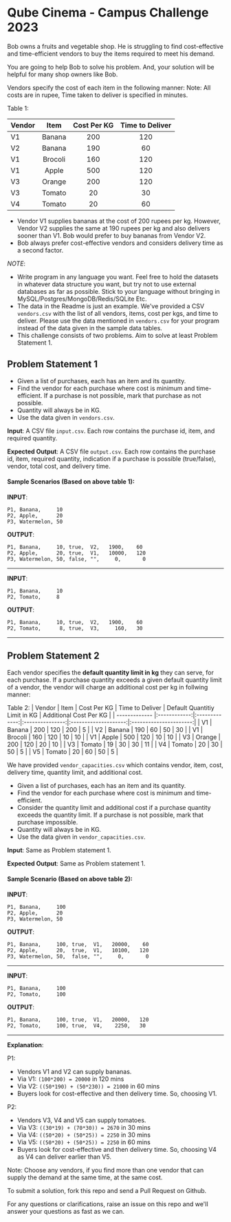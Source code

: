# Qube Cinema - Campus Challenge 2023

Bob owns a fruits and vegetable shop. He is struggling to find cost-effective and time-efficient vendors to buy the items required to meet his demand.

You are going to help Bob to solve his problem. And, your solution will be helpful for many shop owners like Bob.

Vendors specify the cost of each item in the following manner:
Note: All costs are in rupee, Time taken to deliver is specified in minutes.

Table 1:

| Vendor        | Item         |  Cost Per KG  | Time to Deliver |
| ------------- |:------------:|:-------------:|:---------------:|
|  V1           |  Banana      |       200     | 120             |
|  V2           |  Banana      |       190     | 60              |
|  V1           |  Brocoli     |       160     | 120             |
|  V1           |  Apple       |       500     | 120             |
|  V3           |  Orange      |       200     | 120             |
|  V3           |  Tomato      |       20      | 30              |
|  V4           |  Tomato      |       20      | 60              |

- Vendor V1 supplies bananas at the cost of 200 rupees per kg. However, Vendor V2 supplies the same at 190 rupees per kg and also delivers sooner than V1. Bob would prefer to buy bananas from Vendor V2.
- Bob always prefer cost-effective vendors and considers delivery time as a second factor.

*NOTE*:

- Write program in any language you want. Feel free to hold the datasets in whatever data structure you want, but try not to use external databases as far as possible. Stick to your language without bringing in MySQL/Postgres/MongoDB/Redis/SQLite Etc.
- The data in the Readme is just an example. We've provided a CSV `vendors.csv` with the list of all vendors, items, cost per kgs, and time to deliver. Please use the data mentioned in `vendors.csv` for your program instead of the data given in the sample data tables.
- This challenge consists of two problems. Aim to solve at least Problem Statement 1.

## Problem Statement 1

- Given a list of purchases, each has an item and its quantity.
- Find the vendor for each purchase where cost is minimum and time-efficient. If a purchase is not possible, mark that purchase as not possible.
- Quantity will always be in KG.
- Use the data given in `vendors.csv`.

**Input**: A CSV file `input.csv`. Each row contains the purchase id, item, and required quantity.

**Expected Output**: A CSV file `output.csv`. Each row contains the purchase id, item, required quantity, indication if a purchase is possible (true/false), vendor, total cost, and delivery time.

#### Sample Scenarios (Based on above table 1):
**INPUT**:
```
P1, Banana,     10
P2, Apple,      20
P3, Watermelon, 50
```

**OUTPUT**:
```
P1, Banana,     10, true,  V2,   1900,    60
P2, Apple,      20, true,  V1,   10000,   120
P3, Watermelon, 50, false, "",     0,       0
```

---

**INPUT**:
```
P1, Banana,     10
P2, Tomato,     8
```

**OUTPUT**:
```
P1, Banana,     10, true,  V2,   1900,    60
P2, Tomato,      8, true,  V3,     160,   30
```

---

## Problem Statement 2

Each vendor specifies the **default quantity limit in kg** they can serve, for each purchase. If a purchase quantity exceeds a given default quantity limit of a vendor, the vendor will charge an additional cost per kg in follwing manner:
  
Table 2:
| Vendor        | Item         |  Cost Per KG  | Time to Deliver | Default Quantitiy Limit in KG | Additional Cost Per KG |
| ------------- |:------------:|:-------------:|:---------------:|:--------------------:|:----------------------:|
|  V1           |  Banana      |       200     | 120             | 200                  | 5                      |
|  V2           |  Banana      |       190     | 60              | 50                   | 30                     |
|  V1           |  Brocoli     |       160     | 120             | 10                   | 10                     |
|  V1           |  Apple       |       500     | 120             | 10                   | 10                     |
|  V3           |  Orange      |       200     | 120             | 20                   | 10                     |
|  V3           |  Tomato      |       19      | 30              | 30                   | 11                     |
|  V4           |  Tomato      |       20      | 30              | 50                   | 5                      |
|  V5           |  Tomato      |       20      | 60              | 50                   | 5                      |

We have provided `vendor_capacities.csv` which contains vendor, item, cost, delivery time, quantity limit, and additional cost.

- Given a list of purchases, each has an item and its quantity.
- Find the vendor for each purchase where cost is minimum and time-efficient.
- Consider the quantity limit and additional cost if a purchase quantity exceeds the quantity limit. If a purchase is not possible, mark that purchase impossible.
- Quantity will always be in KG.
- Use the data given in `vendor_capacities.csv`.

**Input**: Same as Problem statement 1.

**Expected Output**: Same as Problem statement 1.

#### Sample Scenario (Based on above table 2):
**INPUT**:

```
P1, Banana,     100 
P2, Apple,      20
P3, Watermelon, 50
```

**OUTPUT**:

```
P1, Banana,     100, true,  V1,   20000,    60
P2, Apple,      20,  true,  V1,   10100,   120
P3, Watermelon, 50,  false, "",     0,       0
```

---

**INPUT**:

```
P1, Banana,     100
P2, Tomato,     100
```

**OUTPUT**:

```
P1, Banana,     100, true,  V1,   20000,   120
P2, Tomato,     100, true,  V4,    2250,   30
```

---

**Explanation**:

P1:

- Vendors V1 and V2 can supply bananas.
- Via V1: `(100*200) = 20000` in 120 mins
- Via V2: `((50*190) + (50*230)) = 21000` in 60 mins
- Buyers look for cost-effective and then delivery time. So, choosing V1.

P2:

- Vendors V3, V4 and V5 can supply tomatoes.
- Via V3: `((30*19) + (70*30)) = 2670` in 30 mins
- Via V4: `((50*20) + (50*25)) = 2250` in 30 mins
- Via V5: `((50*20) + (50*25)) = 2250` in 60 mins
- Buyers look for cost-effective and then delivery time. So, choosing V4 as V4 can deliver earlier than V5.

Note: Choose any vendors, if you find more than one vendor that can supply the demand at the same time, at the same cost.

To submit a solution, fork this repo and send a Pull Request on Github.

For any questions or clarifications, raise an issue on this repo and we'll answer your questions as fast as we can.
